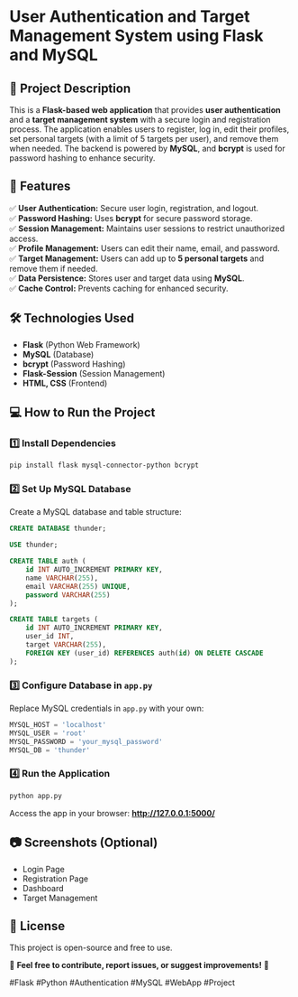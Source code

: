 # **User Authentication and Target Management System using Flask and MySQL**  

## **📌 Project Description**  
This is a **Flask-based web application** that provides **user authentication** and a **target management system** with a secure login and registration process. The application enables users to register, log in, edit their profiles, set personal targets (with a limit of 5 targets per user), and remove them when needed. The backend is powered by **MySQL**, and **bcrypt** is used for password hashing to enhance security.

## **🚀 Features**  
✅ **User Authentication:** Secure user login, registration, and logout.  
✅ **Password Hashing:** Uses **bcrypt** for secure password storage.  
✅ **Session Management:** Maintains user sessions to restrict unauthorized access.  
✅ **Profile Management:** Users can edit their name, email, and password.  
✅ **Target Management:** Users can add up to **5 personal targets** and remove them if needed.  
✅ **Data Persistence:** Stores user and target data using **MySQL**.  
✅ **Cache Control:** Prevents caching for enhanced security.  

## **🛠️ Technologies Used**  
- **Flask** (Python Web Framework)  
- **MySQL** (Database)  
- **bcrypt** (Password Hashing)  
- **Flask-Session** (Session Management)  
- **HTML, CSS** (Frontend)  

## **💻 How to Run the Project**  

### **1️⃣ Install Dependencies**  
```bash
pip install flask mysql-connector-python bcrypt
```

### **2️⃣ Set Up MySQL Database**  
Create a MySQL database and table structure:  
```sql
CREATE DATABASE thunder;

USE thunder;

CREATE TABLE auth (
    id INT AUTO_INCREMENT PRIMARY KEY,
    name VARCHAR(255),
    email VARCHAR(255) UNIQUE,
    password VARCHAR(255)
);

CREATE TABLE targets (
    id INT AUTO_INCREMENT PRIMARY KEY,
    user_id INT,
    target VARCHAR(255),
    FOREIGN KEY (user_id) REFERENCES auth(id) ON DELETE CASCADE
);
```

### **3️⃣ Configure Database in `app.py`**  
Replace MySQL credentials in `app.py` with your own:
```python
MYSQL_HOST = 'localhost'
MYSQL_USER = 'root'
MYSQL_PASSWORD = 'your_mysql_password'
MYSQL_DB = 'thunder'
```

### **4️⃣ Run the Application**  
```bash
python app.py
```
Access the app in your browser: **http://127.0.0.1:5000/**  

## **📷 Screenshots (Optional)**  
- Login Page  
- Registration Page  
- Dashboard  
- Target Management  

## **📜 License**  
This project is open-source and free to use.  

🔗 **Feel free to contribute, report issues, or suggest improvements!** 🚀  

#Flask #Python #Authentication #MySQL #WebApp #Project
